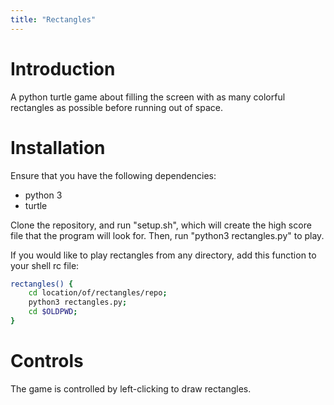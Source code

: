 ```yaml
---
title: "Rectangles"
---
```


# Introduction

A python turtle game about filling the screen with as many colorful rectangles
as possible before running out of space.

# Installation

Ensure that you have the following dependencies:
* python 3
* turtle

Clone the repository, and run "setup.sh", which will create the high score
file that the program will look for. Then, run "python3 rectangles.py" to play.

If you would like to play rectangles from any directory, add this function
to your shell rc file:

```sh
rectangles() {
	cd location/of/rectangles/repo;
	python3 rectangles.py;
	cd $OLDPWD;
}
```
# Controls

The game is controlled by left-clicking to draw rectangles.

